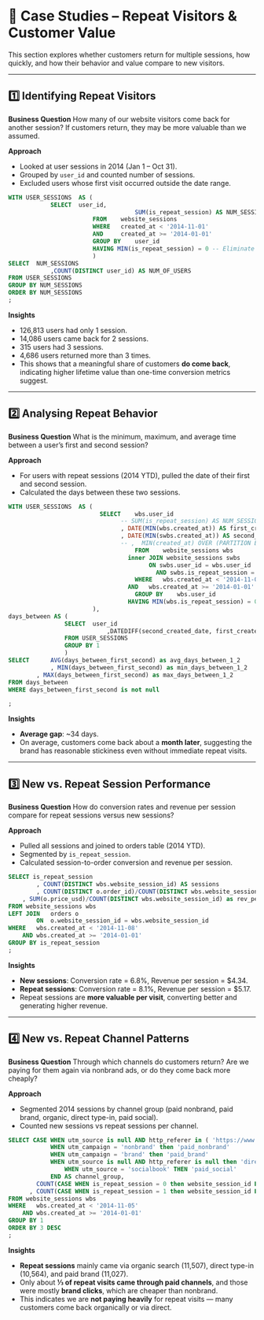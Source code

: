 # 📑 Case Studies – Repeat Visitors & Customer Value

This section explores whether customers return for multiple sessions, how quickly, and how their behavior and value compare to new visitors.

---

## 1️⃣ Identifying Repeat Visitors

**Business Question**
How many of our website visitors come back for another session? If customers return, they may be more valuable than we assumed.

**Approach**

* Looked at user sessions in 2014 (Jan 1 – Oct 31).
* Grouped by `user_id` and counted number of sessions.
* Excluded users whose first visit occurred outside the date range.

```sql
WITH USER_SESSIONS 	AS ( 
            SELECT	user_id,
								    SUM(is_repeat_session) AS NUM_SESSIONS
						FROM	website_sessions
						WHERE 	created_at < '2014-11-01'
                        AND 	created_at >= '2014-01-01'
						GROUP BY 	user_id
                        HAVING MIN(is_repeat_session) = 0 -- Eliminate repeat users originally from out of the time range
                        )
SELECT 	NUM_SESSIONS 
		    ,COUNT(DISTINCT user_id) AS NUM_OF_USERS
FROM USER_SESSIONS 
GROUP BY NUM_SESSIONS
ORDER BY NUM_SESSIONS
;
```

**Insights**

* 126,813 users had only 1 session.
* 14,086 users came back for 2 sessions.
* 315 users had 3 sessions.
* 4,686 users returned more than 3 times.
* This shows that a meaningful share of customers **do come back**, indicating higher lifetime value than one-time conversion metrics suggest.

---

## 2️⃣ Analysing Repeat Behavior

**Business Question**
What is the minimum, maximum, and average time between a user’s first and second session?

**Approach**

* For users with repeat sessions (2014 YTD), pulled the date of their first and second session.
* Calculated the days between these two sessions.

```sql
WITH USER_SESSIONS 	AS ( 
                          SELECT	wbs.user_id
								-- SUM(is_repeat_session) AS NUM_SESSIONS
                                , DATE(MIN(wbs.created_at)) AS first_created_date
                                , DATE(MIN(swbs.created_at)) AS second_created_date
                                -- ,  MIN(created_at) OVER (PARTITION BY user_id ORDER BY created_at
          					    	FROM	website_sessions wbs
                                  inner JOIN website_sessions swbs
          								ON swbs.user_id = wbs.user_id
                                          AND swbs.is_repeat_session = 1
          						    WHERE 	wbs.created_at < '2014-11-03'
                                  AND 	wbs.created_at >= '2014-01-01'
          						    GROUP BY 	wbs.user_id
                                  HAVING MIN(wbs.is_repeat_session) = 0 -- Eliminate repeat users originally from out of the time range
                        ),
days_between AS (
				SELECT 	user_id
						    ,DATEDIFF(second_created_date, first_created_date) as days_between_first_second
				FROM USER_SESSIONS 
				GROUP BY 1
                )
SELECT  	AVG(days_between_first_second) as avg_days_between_1_2
		    , MIN(days_between_first_second) as min_days_between_1_2
        , MAX(days_between_first_second) as max_days_between_1_2
FROM days_between 
WHERE days_between_first_second is not null 

;

```

**Insights**

* **Average gap**: ~34 days.
* On average, customers come back about a **month later**, suggesting the brand has reasonable stickiness even without immediate repeat visits.

---

## 3️⃣ New vs. Repeat Session Performance

**Business Question**
How do conversion rates and revenue per session compare for repeat sessions versus new sessions?

**Approach**

* Pulled all sessions and joined to orders table (2014 YTD).
* Segmented by `is_repeat_session`.
* Calculated session-to-order conversion and revenue per session.

```sql
SELECT is_repeat_session
		, COUNT(DISTINCT wbs.website_session_id) AS sessions
		, COUNT(DISTINCT o.order_id)/COUNT(DISTINCT wbs.website_session_id) as conv_rate 
    , SUM(o.price_usd)/COUNT(DISTINCT wbs.website_session_id) as rev_per_session
FROM website_sessions wbs
LEFT JOIN 	orders o
		ON 	o.website_session_id = wbs.website_session_id
WHERE 	wbs.created_at < '2014-11-08'
	AND wbs.created_at >= '2014-01-01'
GROUP BY is_repeat_session
;
```

**Insights**

* **New sessions**: Conversion rate = 6.8%, Revenue per session = $4.34.
* **Repeat sessions**: Conversion rate = 8.1%, Revenue per session = $5.17.
* Repeat sessions are **more valuable per visit**, converting better and generating higher revenue.

---

## 4️⃣ New vs. Repeat Channel Patterns

**Business Question**
Through which channels do customers return? Are we paying for them again via nonbrand ads, or do they come back more cheaply?

**Approach**

* Segmented 2014 sessions by channel group (paid nonbrand, paid brand, organic, direct type-in, paid social).
* Counted new sessions vs repeat sessions per channel.

```sql
SELECT CASE WHEN utm_source is null AND http_referer in ( 'https://www.gsearch.com' , 'https://www.bsearch.com') then 'organic_search'
            WHEN utm_campaign = 'nonbrand' then 'paid_nonbrand'
            WHEN utm_campaign = 'brand' then 'paid_brand'
            WHEN utm_source is null AND http_referer is null then 'direct_type_in'
      			WHEN utm_source = 'socialbook' THEN 'paid_social'
      		END AS channel_group,
      	COUNT(CASE WHEN is_repeat_session = 0 then website_session_id ELSE NULL END) as new_sessions
      , COUNT(CASE WHEN is_repeat_session = 1 then website_session_id ELSE NULL END) as repeat_sessions
FROM website_sessions wbs
WHERE 	wbs.created_at < '2014-11-05'
	AND wbs.created_at >= '2014-01-01'
GROUP BY 1
ORDER BY 3 DESC
;
```

**Insights**

* **Repeat sessions** mainly came via organic search (11,507), direct type-in (10,564), and paid brand (11,027).
* Only about **⅓ of repeat visits came through paid channels**, and those were mostly **brand clicks**, which are cheaper than nonbrand.
* This indicates we are **not paying heavily** for repeat visits — many customers come back organically or via direct.

